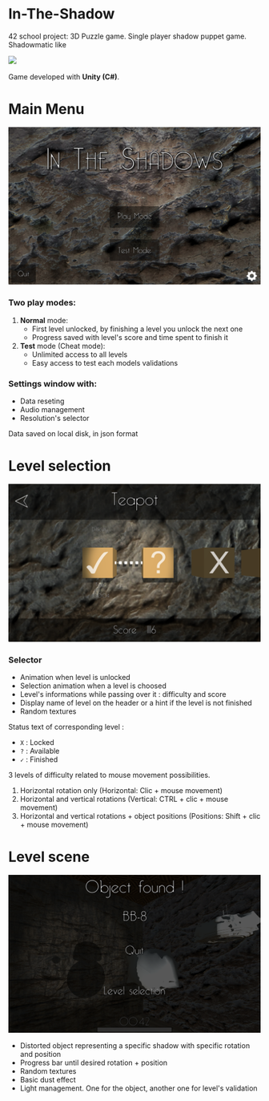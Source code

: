 # In-The-Shadow

42 school project: 3D Puzzle game. Single player shadow puppet game. Shadowmatic like

![](demo_in_the_shadow.gif)

Game developed with **Unity (C#)**.

# Main Menu
![](main_menu.png)

### Two play modes:

  1. **Normal** mode:
      - First level unlocked, by finishing a level you unlock the next one
      - Progress saved with level's score and time spent to finish it
  2. **Test** mode (Cheat mode):
      - Unlimited access to all levels
      - Easy access to test each models validations

### Settings window with:
  - Data reseting
  - Audio management
  - Resolution's selector

Data saved on local disk, in json format

# Level selection
![](level_selection.png)

### Selector

- Animation when level is unlocked
- Selection animation when a level is choosed
- Level's informations while passing over it : difficulty and score
- Display name of level on the header or a hint if the level is not finished
- Random textures

Status text of corresponding level :
- `X` : Locked
- `?` : Available
- `✓` : Finished

3 levels of difficulty related to mouse movement possibilities.

1.  Horizontal rotation only (Horizontal: Clic + mouse movement)
2.  Horizontal and vertical rotations (Vertical: CTRL + clic + mouse movement)
3.  Horizontal and vertical rotations + object positions (Positions: Shift + clic + mouse movement)

# Level scene
![](level.png)

  - Distorted object representing a specific shadow with specific rotation and position
  - Progress bar until desired rotation + position
  - Random textures
  - Basic dust effect
  - Light management. One for the object, another one for level's validation
